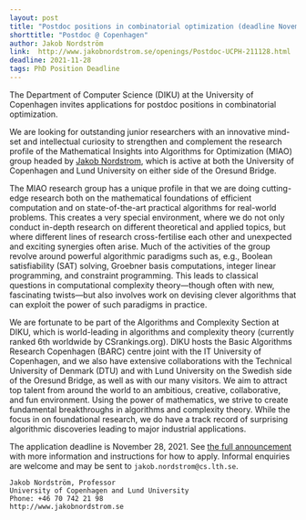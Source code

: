 ```yaml
---
layout: post
title: "Postdoc positions in combinatorial optimization (deadline November 28)"
shorttitle: "Postdoc @ Copenhagen"
author: Jakob Nordström
link:  http://www.jakobnordstrom.se/openings/Postdoc-UCPH-211128.html 
deadline: 2021-11-28
tags: PhD Position Deadline
---
```


The Department of Computer Science (DIKU) at the University of Copenhagen invites applications for postdoc positions in combinatorial optimization.

We are looking for outstanding junior researchers with an innovative mind-set and intellectual curiosity to strengthen and complement the research profile of the Mathematical Insights into Algorithms for Optimization (MIAO) group headed by [Jakob Nordstrom](www.jakobnordstrom.se), which is active at both the University of Copenhagen and Lund University on either side of the Oresund Bridge.

The MIAO research group has a unique profile in that we are doing cutting-edge research both on the mathematical foundations of efficient computation and on state-of-the-art practical algorithms for real-world problems. This creates a very special environment, where we do not only conduct in-depth research on different theoretical and applied topics, but where different lines of research cross-fertilise each other and unexpected and exciting synergies often arise. Much of the activities of the group revolve around powerful algorithmic paradigms such as, e.g., Boolean satisfiability (SAT) solving, Groebner basis computations, integer linear programming, and constraint programming. This leads to classical questions in computational complexity theory—though often with new, fascinating twists—but also involves work on devising clever algorithms that can exploit the power of such paradigms in practice.

We are fortunate to be part of the Algorithms and Complexity Section at DIKU, which is world-leading in algorithms and complexity theory (currently ranked 6th worldwide by CSrankings.org). DIKU hosts the Basic Algorithms Research Copenhagen (BARC) centre joint with the IT University of Copenhagen, and we also have extensive collaborations with the Technical University of Denmark (DTU) and with Lund University on the Swedish side of the Oresund Bridge, as well as with our many visitors. We aim to attract top talent from around the world to an ambitious, creative, collaborative, and fun environment. Using the power of mathematics, we strive to create fundamental breakthroughs in algorithms and complexity theory. While the focus in on foundational research, we do have a track record of surprising algorithmic discoveries leading to major industrial applications.

The application deadline is November 28, 2021. See [the full announcement](http://www.jakobnordstrom.se/openings/Postdoc-UCPH-211128.html) with more information and instructions for how to apply. Informal enquiries are welcome and may be sent to `jakob.nordstrom@cs.lth.se`.


    Jakob Nordström, Professor
    University of Copenhagen and Lund University
    Phone: +46 70 742 21 98
    http://www.jakobnordstrom.se